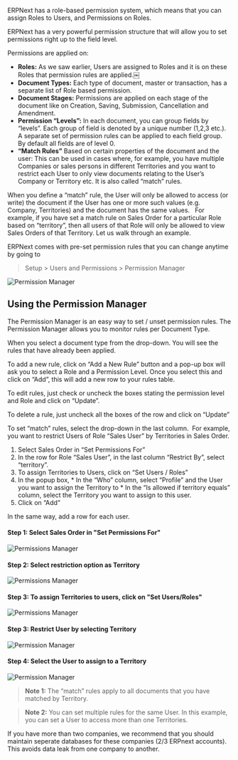 ERPNext has a role-based permission system, which means that you can assign
Roles to Users, and Permissions on Roles.

ERPNext has a very powerful permission structure that will allow you to set
permissions right up to the field level.

Permissions are applied on:

  * **Roles:** As we saw earlier, Users are assigned to Roles and it is on these Roles that permission rules are applied.￼
  * **Document Types:** Each type of document, master or transaction, has a separate list of Role based permission.
  * **Document Stages:** Permissions are applied on each stage of the document like on Creation, Saving, Submission, Cancellation and Amendment. 
  * **Permission “Levels”:** In each document, you can group fields by “levels”. Each group of field is denoted by a unique number (1,2,3 etc.). A separate set of permission rules can be applied to each field group. By default all fields are of level 0.
  * **“Match Rules”** Based on certain properties of the document and the user: This can be used in cases where, for example, you have multiple Companies or sales persons in different Territories and you want to restrict each User to only view documents relating to the User’s Company or Territory etc. It is also called “match” rules.

When you define a “match” rule, the User will only be allowed to access (or
write) the document if the User has one or more such values (e.g. Company,
Territories) and the document has the same values.   For example, if you have
set a match rule on Sales Order for a particular Role based on “territory”,
then all users of that Role will only be allowed to view Sales Orders of that
Territory. Let us walk through an example.

ERPNext comes with pre-set permission rules that you can change anytime by
going to

> Setup > Users and Permissions > Permission Manager

![Permission Manager](files/permission-manager.png)

## Using the Permission Manager

The Permission Manager is an easy way to set / unset permission rules. The
Permission Manager allows you to monitor rules per Document Type.

When you select a document type from the drop-down. You will see the rules
that have already been applied.

To add a new rule, click on “Add a New Rule” button and a pop-up box will ask
you to select a Role and a Permission Level. Once you select this and click on
“Add”, this will add a new row to your rules table.

To edit rules, just check or uncheck the boxes stating the permission level
and Role and click on “Update”.

To delete a rule, just uncheck all the boxes of the row and click on “Update”

To set “match” rules, select the drop-down in the last column.  For example,
you want to restrict Users of Role “Sales User” by Territories in Sales Order.

  1. Select Sales Order in “Set Permissions For”
  2. In the row for Role “Sales User”, in the last column “Restrict By”, select “territory”.
  3. To assign Territories to Users, click on “Set Users / Roles”
  4. In the popup box, 
    * In the “Who” column, select “Profile” and the User you want to assign the Territory to
    * In the “Is allowed if territory equals” column, select the Territory you want to assign to this user.
  5. Click on “Add”

In the same way, add a row for each user.

#### Step 1: Select Sales Order in "Set Permissions For"

![Permissions Manager](files/permission-manager-1.png)

#### Step 2: Select restriction option as Territory

  
![Permissions Manager](files/permission-manager-2.png)

  

#### Step 3: To assign Territories to users, click on "Set Users/Roles"

  

![Permissions Manager](files/permission-manager-3.png)

#### Step 3: Restrict User by selecting Territory

![Permission Manager](files/permission-manager-4.png)

#### Step 4: Select the User to assign to a Territory

![Permission Manager](files/permission-manager-5.png)

> **Note 1:** The “match” rules apply to all documents that you have matched
by Territory.

>

> **Note 2:** You can set multiple rules for the same User. In this example,
you can set a User to access more than one Territories.

If you have more than two companies, we recommend that you should maintain
seperate databases for these companies (2/3 ERPnext accounts). This avoids
data leak from one company to another.

